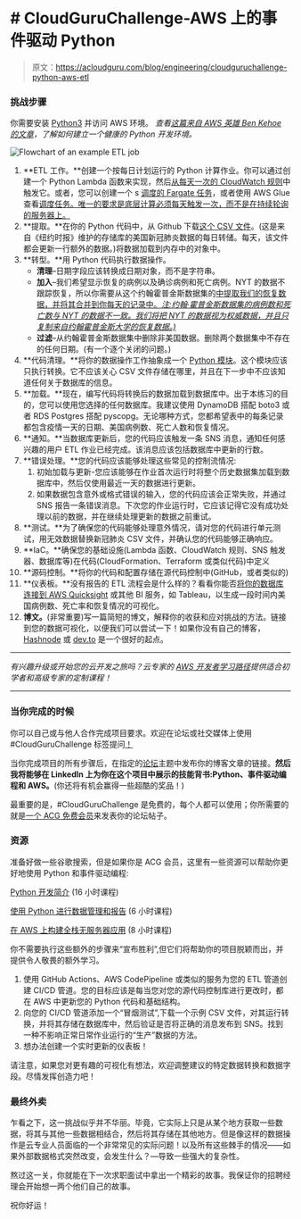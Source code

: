 # # CloudGuruChallenge-AWS 上的事件驱动 Python 

> 原文：<https://acloudguru.com/blog/engineering/cloudguruchallenge-python-aws-etl>

### 挑战步骤

你需要安装 [Python3](https://www.python.org/downloads/) 并访问 AWS 环境。 *查看[这篇来自 AWS 英雄 Ben Kehoe 的文章](https://read.acloud.guru/my-python-setup-77c57a2fc4b6)，了解如何建立一个健康的 Python 开发环境。*

![Flowchart of an example ETL job](img/6c739282d3587ccb06672cc4b2746fce.png)

1.  **ETL 工作。**创建一个按每日计划运行的 Python 计算作业。你可以通过创建一个 Python Lambda 函数来实现，然后[从每天一次的 CloudWatch 规则](https://docs.aws.amazon.com/AmazonCloudWatch/latest/events/RunLambdaSchedule.html)中触发它。或者，您可以创建一个 s [调度的 Fargate 任务](https://docs.aws.amazon.com/AmazonECS/latest/userguide/scheduled_tasks.html)，或者使用 AWS Glue 查看[调度任务。唯一的要求是底层计算必须每天触发一次，而不是在持续轮询的服务器上。](https://docs.aws.amazon.com/glue/latest/dg/monitor-data-warehouse-schedule.html)
2.  **提取。**在你的 Python 代码中，从 Github 下载[这个 CSV 文件](https://github.com/nytimes/covid-19-data/blob/master/us.csv)。(这是来自《纽约时报》维护的存储库的美国新冠肺炎数据的每日转储。每天，该文件都会更新一行额外的数据。)将数据加载到内存中的对象中。
3.  **转型。**用 Python 代码执行数据操作。
    *   **清理**–日期字段应该转换成日期对象，而不是字符串。
    *   **加入**–我们希望显示恢复的病例以及确诊病例和死亡病例。NYT 的数据不跟踪恢复，所以你需要从这个约翰霍普金斯数据集的[中提取我们的恢复数据，并将其合并到你每天的记录中。*注:约翰·霍普金斯数据集的病例数和死亡数与 NYT 的数据不一致。我们将把 NYT 的数据视为权威数据，并且只复制来自约翰霍普金斯大学的恢复数据。)*](https://raw.githubusercontent.com/datasets/covid-19/master/data/time-series-19-covid-combined.csv)
    *   **过滤**–从约翰霍普金斯数据集中删除非美国数据。删除两个数据集中不存在的任何日期。(有一个逐个关闭的问题。)
4.  **代码清理。**将你的数据操作工作抽象成一个 [Python 模块](https://www.learnpython.org/en/Modules_and_Packages)。这个模块应该只执行转换。它不应该关心 CSV 文件存储在哪里，并且在下一步中不应该知道任何关于数据库的信息。
5.  **加载。**现在，编写代码将转换后的数据加载到数据库中。出于本练习的目的，您可以使用您选择的任何数据库。我建议使用 DynamoDB 搭配 boto3 或者 RDS Postgres 搭配 pyscopg。无论哪种方式，您都希望表中的每条记录都包含疫情一天的日期、美国病例数、死亡人数和恢复情况。
6.  **通知。**当数据库更新后，您的代码应该触发一条 SNS 消息，通知任何感兴趣的用户 ETL 作业已经完成。该消息应该包括数据库中更新的行数。
7.  **错误处理。**您的代码应该能够处理这些常见的控制流情况:
    1.  初始加载与更新-您应该能够在作业首次运行时将整个历史数据集加载到数据库中，然后仅使用最近一天的数据进行更新。
    2.  如果数据包含意外或格式错误的输入，您的代码应该会正常失败，并通过 SNS 报告一条错误消息。下次您的作业运行时，它应该记得它没有成功处理以前的数据，并在继续处理更新的数据之前重试。
8.  **测试。**为了确保您的代码能够处理意外情况，请对您的代码进行单元测试，用无效数据替换新冠肺炎 CSV 文件，并确认您的代码能够正确响应。
9.  **IaC。**确保您的基础设施(Lambda 函数、CloudWatch 规则、SNS 触发器、数据库等)在代码(CloudFormation、Terraform 或类似代码)中定义
10.  **源码控制。**将你的代码和配置存储在源代码控制中(GitHub，或者类似的)
11.  **仪表板。**没有报告的 ETL 流程会是什么样的？看看你能否[将你的数据库连接到 AWS Quicksight](https://docs.aws.amazon.com/quicksight/latest/user/enabling-access-rds.html) 或其他 BI 服务，如 Tableau，以生成一段时间内美国病例数、死亡率和恢复情况的可视化。
12.  **博文。**(非常重要)写一篇简短的博文，解释你的收获和应对挑战的方法。链接到您的数据可视化，以便我们可以尝试一下！如果你没有自己的博客， [Hashnode](https://hashnode.com/) 或 [dev.to](https://dev.to) 是一个很好的起点。

* * *

*有兴趣升级或开始您的云开发之旅吗？云专家的 [AWS 开发者学习路径](https://acloudguru.com/learning-paths/aws-developer)提供适合初学者和高级专家的定制课程！*

* * *

### 当你完成的时候

你可以自己或与他人合作完成项目要求。欢迎在论坛或社交媒体上使用#CloudGuruChallenge 标签提问[！](https://acloud.guru/forums/cloud-guru-challenge/recent?p=1)

当你完成项目的所有步骤后，在指定的[论坛](https://acloud.guru/forums/cloud-guru-challenge/recent?p=1)主题中发布你的博客文章的链接。**然后我将能够在 LinkedIn 上为你在这个项目中展示的技能背书:Python、事件驱动编程和 AWS。**(你还将有机会赢得一些超酷的奖品！)

最重要的是，#CloudGuruChallenge 是免费的，每个人都可以使用；你所需要的就是[一个 ACG 免费会员](https://acloudguru.com/pricing)来发表你的论坛帖子。

### 资源

准备好做一些谷歌搜索，但是如果你是 ACG 会员，这里有一些资源可以帮助你更好地使用 Python 和事件驱动编程:

[Python 开发简介](https://acloud.guru/learn/df3778be-ba58-4be7-a232-aa658bed7517) (16 小时课程)

[使用 Python 进行数据管理和报告](https://acloud.guru/learn/a0abe7d4-ce82-4dfe-beb9-21d98f4c6941?_ga=2.70420368.1665217949.1599591206-415638573.1596472192) (6 小时课程)

[在 AWS 上构建全栈无服务器应用](https://acloud.guru/learn/871c7714-6ba7-46f9-9458-b60c779e5a18?_ga=2.58421034.1665217949.1599591206-415638573.1596472192) (8 小时课程)

你不需要执行这些额外的步骤来“宣布胜利”,但它们将帮助你的项目脱颖而出，并提供令人敬畏的额外学习。

1.  使用 GitHub Actions、AWS CodePipeline 或类似的服务为您的 ETL 管道创建 CI/CD 管道。您的目标应该是每当您对您的源代码控制库进行更改时，都在 AWS 中更新您的 Python 代码和基础结构。
2.  向您的 CI/CD 管道添加一个“冒烟测试”,下载一个示例 CSV 文件，对其运行转换，并将其存储在数据库中，然后验证是否将正确的消息发布到 SNS。找到一种不影响正常日常作业运行的“生产”数据的方法。
3.  想办法创建一个实时更新的仪表板！

请注意，如果您对更有趣的可视化有想法，欢迎调整建议的特定数据转换和数据字段。尽情发挥创造力吧！

### 最终外卖

乍看之下，这一挑战似乎并不华丽。毕竟，它实际上只是从某个地方获取一些数据，将其与其他一些数据相结合，然后将其存储在其他地方。但是像这样的数据操作是云专业人员面临的一个非常常见的实际问题！以及所有这些棘手的情况——如果外部数据格式突然改变，会发生什么？—导致一些强大的复杂性。

熬过这一关，你就能在下一次求职面试中拿出一个精彩的故事。我保证你的招聘经理会开始想一两个他们自己的故事。

祝你好运！